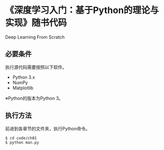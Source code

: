 # 《深度学习入门：基于Python的理论与实现》随书代码

Deep Learning From Scratch

## 必要条件
执行源代码需要按照以下软件。

* Python 3.x
* NumPy
* Matplotlib

※Python的版本为Python 3。

## 执行方法

前进到各章节的文件夹，执行Python命令。

```
$ cd code/ch01
$ python man.py
```
